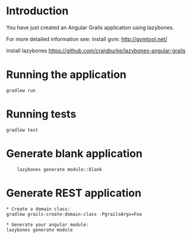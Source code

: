 # Introduction
You have just created an Angular Grails application using lazybones.

For more detailed information see:
install gvm: 
  http://gvmtool.net/

install lazybones
  https://github.com/craigburke/lazybones-angular-grails

# Running the application
	gradlew run

# Running tests
	gradlew test

# Generate blank application
        lazybones generate module::blank

# Generate REST application
	* Create a domain class:
	gradlew grails-create-domain-class -PgrailsArgs=Foo

	* Generate your angular module:
	lazybones generate module
